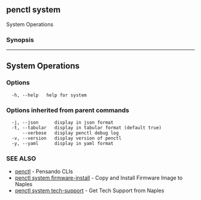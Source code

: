 ## penctl system

System Operations

### Synopsis



-------------------
 System Operations 
-------------------


### Options

```
  -h, --help   help for system
```

### Options inherited from parent commands

```
  -j, --json      display in json format
  -t, --tabular   display in tabular format (default true)
      --verbose   display penctl debug log
  -v, --version   display version of penctl
  -y, --yaml      display in yaml format
```

### SEE ALSO
* [penctl](penctl.md)	 - Pensando CLIs
* [penctl system firmware-install](penctl_system_firmware-install.md)	 - Copy and Install Firmware Image to Naples
* [penctl system tech-support](penctl_system_tech-support.md)	 - Get Tech Support from Naples

